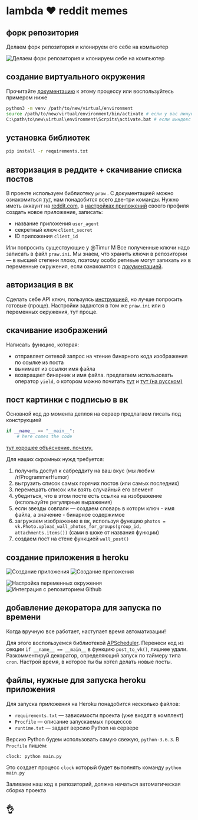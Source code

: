 # lambda :heart: reddit memes

## форк репозитория

Делаем форк репозитория и клонируем его себе на компьютер

![Делаем форк репозитория и клонируем себе на компьютер](https://d2mxuefqeaa7sj.cloudfront.net/s_36C879BF38C20118231697B90870B913882B12CB62B637757FB6649963FEE2DE_1513025120577_firefox_2017-12-11_23-44-53.png)

## создание виртуального окружения

Прочитайте [документацию](https://docs.python.org/3/library/venv.html#creating-virtual-environments) к этому процессу или воспользуйтесь примером ниже

```bash
python3 -m venv /path/to/new/virtual/environment
source /path/to/new/virtual/environment/bin/activate # если у вас линуксы
C:\path\to\new\virtual\environment\Scrpits\activate.bat # если шиндовс
```

## установка библиотек

```bash
pip install -r requirements.txt
```

## авторизация в реддите + скачивание списка постов

В проекте используем библиотеку `praw` . С документацией можно ознакомиться [тут](https://praw.readthedocs.io/en/latest/index.html), нам понадобится всего две-три команды.
Нужно иметь аккаунт на [reddit.com](https://www.reddit.com/), в [настройках приложений](https://www.reddit.com/prefs/apps/) своего профиля создать новое приложение, записать:

  - название приложения `user_agent`
  - секретный ключ `client_secret`
  - ID приложения `client_id`

Или попросить существующие у @Timur M
Все полученные ключи надо записать в файл `praw.ini`. Мы знаем, что хранить ключи в репозитории — в высшей степени плохо, поэтому особо ретивые могут запихать их в переменные окружения, если ознакомятся с [документацией](https://praw.readthedocs.io/en/latest/getting_started/configuration/environment_variables.html).

## авторизация в вк

Сделать себе API ключ, пользуясь [инструкцией](https://habrahabr.ru/post/327216/), но лучше попросить готовые (проще). Настройки задаются в том же `praw.ini` или в переменных окружения, тут проще.

## скачивание изображений

Написать функцию, которая:

  - отправляет сетевой запрос на чтение бинарного кода изображения по ссылке из поста
  - вынимает из ссылки имя файла
  - возвращает бинарник и имя файла. предлагаем использовать оператор `yield`, о котором можно почитать [тут](https://stackoverflow.com/questions/231767/what-does-the-yield-keyword-do) и [тут (на русском)](https://habrahabr.ru/post/132554/)
## пост картинки с подписью в вк

Основной код до момента деплоя на сервер предлагаем писать под конструкцией

```python
if __name__ == "__main__":
    # here comes the code
```

[тут хорошее объяснение, почему.](https://stackoverflow.com/questions/419163/what-does-if-name-main-do)

Для наших скромных нужд требуется:

  1. получить доступ к сабреддиту на ваш вкус (мы любим /r/ProgrammerHumor)
  2. выгрузить список самых горячих постов (или самых последних)
  3. перемешать список или взять случайный его элемент
  4. убедиться, что в этом посте есть ссылка на изображение (используйте регулярные выражения)
  5. если звезды совпали — создаем словарь в которм ключ - имя файла, а значение - бинарное содержимое
  6. загружаем изображение в вк, используя функцию `photos = vk.Photo.upload_wall_photos_for_groups(group_id, attachments.items())` (сами в шоке от названия функции)
  7. создаем пост на стене функцией `wall_post()`

## создание приложения в heroku

![Создание приложения](https://d2mxuefqeaa7sj.cloudfront.net/s_36C879BF38C20118231697B90870B913882B12CB62B637757FB6649963FEE2DE_1513024977075_firefox_2017-12-11_20-36-12.png)
![Создание приложения](https://d2mxuefqeaa7sj.cloudfront.net/s_36C879BF38C20118231697B90870B913882B12CB62B637757FB6649963FEE2DE_1513024977237_firefox_2017-12-11_20-36-43.png)

![Настройка переменных окружения](https://d2mxuefqeaa7sj.cloudfront.net/s_36C879BF38C20118231697B90870B913882B12CB62B637757FB6649963FEE2DE_1513024977675_firefox_2017-12-11_23-41-53.png)
![Интеграция с репозиторием Github](https://d2mxuefqeaa7sj.cloudfront.net/s_36C879BF38C20118231697B90870B913882B12CB62B637757FB6649963FEE2DE_1513024977607_firefox_2017-12-11_20-37-21.png)

## добавление декоратора для запуска по времени

Когда вручную все работает, наступает время автоматизации!

Для этого воспользуемся библиотекой [APScheduler](https://devcenter.heroku.com/articles/clock-processes-python). Перенеси код из секции `if __name__ == __main__` в функцию `post_to_vk()`, лишнее удали. Разкомментируй декоратор, определяющий запуск по таймеру типа `cron`. Настрой время, в которое ты бы хотел делать новые посты.

## файлы, нужные для запуска heroku приложения

Для запуска приложения на Heroku понадобится несколько файлов:

- `requirements.txt` — зависимости проекта (уже входят в комплект)
- `Procfile` — описание запускаемых процессов
- `runtime.txt` — задает версию Python на сервере

Версию Python будем использовать самую свежую, `python-3.6.3`. В `Procfile` пишем:

```
clock: python main.py
```


Это создает процесс `clock` который будет выполнять команду `python main.py`

Заливаем наш код в репозиторий, должна начаться автоматическая сборка проекта

## 👌

